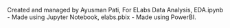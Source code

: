 Created and managed by Ayusman Pati,
For ELabs Data Analysis,
EDA.ipynb - Made using Jupyter Notebook,
elabs.pbix - Made using PowerBI.
